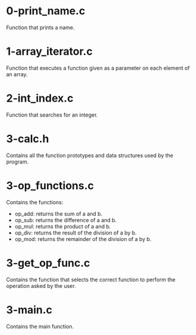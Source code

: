 # 0-print_name.c
Function that prints a name.

# 1-array_iterator.c
Function that executes a function given as a parameter on each element of an array.

# 2-int_index.c
Function that searches for an integer.

# 3-calc.h
Contains all the function prototypes and data structures used by the program.

# 3-op_functions.c
Contains the functions:
- op_add: returns the sum of a and b.
- op_sub: returns the difference of a and b.
- op_mul: returns the product of a and b.
- op_div: returns the result of the division of a by b.
- op_mod: returns the remainder of the division of a by b.

# 3-get_op_func.c
Contains the function that selects the correct function to perform the operation asked by the user.

# 3-main.c
Contains the main function.

# 